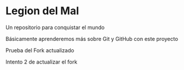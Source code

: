 # Legion del Mal
Un repositorio para conquistar el mundo

Básicamente aprenderemos más sobre Git y GitHub con este proyecto

Prueba del Fork actualizado

Intento 2 de actualizar el fork
